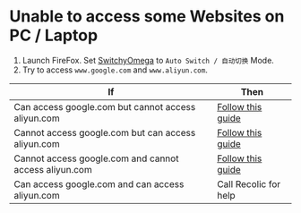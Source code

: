 # Unable to access some Websites on PC / Laptop

1. Launch FireFox. Set [SwitchyOmega](./deps/what-is-switchyomega.md) to `Auto Switch / 自动切换` Mode. 
2. Try to access `www.google.com` and `www.aliyun.com`. 

|If|Then|
|----|----|
|Can access google.com but cannot access aliyun.com|[Follow this guide](./internet1-prc0.md)|
|Cannot access google.com but can access aliyun.com|[Follow this guide](./internet0-prc1.md)|
|Cannot access google.com and cannot access aliyun.com|[Follow this guide](./internet0-prc0.md)|
|Can access google.com and can access aliyun.com|Call Recolic for help|

